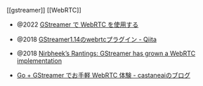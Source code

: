 [[gstreamer]]
[[WebRTC]]

- @2022 [GStreamer で WebRTC を使用する](https://www.gclue.jp/2022/07/gstreamer-webrtc.html)
- @2018 [GStreamer1.14のwebrtcプラグイン - Qiita](https://qiita.com/satoyoshiharu/items/5ea96d409cb3774709af)
- @2018 [Nirbheek’s Rantings: GStreamer has grown a WebRTC implementation](http://blog.nirbheek.in/2018/02/gstreamer-webrtc.html)

- [Go + GStreamer でお手軽 WebRTC 体験 - castaneaiのブログ](https://castaneai.hatenablog.com/entry/webrtc-with-gstreamer-go)
